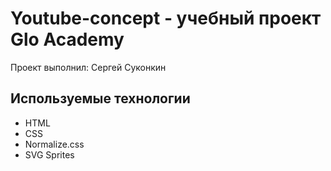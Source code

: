 # Youtube-concept - учебный проект Glo Academy
Проект выполнил: Сергей Суконкин

## Используемые технологии
- HTML
- CSS
- Normalize.css
- SVG Sprites
